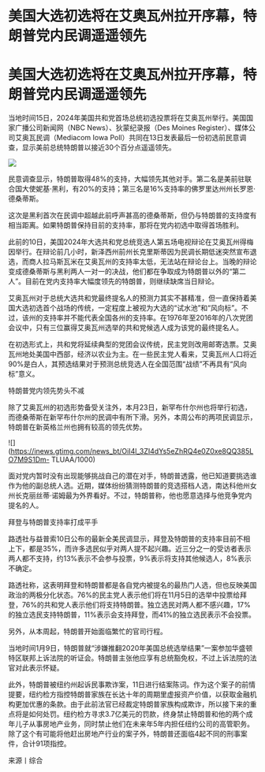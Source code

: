 # 美国大选初选将在艾奥瓦州拉开序幕，特朗普党内民调遥遥领先

# 美国大选初选将在艾奥瓦州拉开序幕，特朗普党内民调遥遥领先

当地时间15日，2024年美国共和党首场总统初选投票将在艾奥瓦州举行。美国国家广播公司新闻网（NBC News）、狄蒙纪录报（Des Moines
Register）、媒体公司艾奥瓦民调（Mediacom Iowa
Poll）共同在13日发表最后一份初选前民意调查，显示美前总统特朗普以接近30个百分点遥遥领先。

![](https://inews.gtimg.com/news_bt/ODyoqESOBdI_p7Cqt7CL7r7cv2jykxNt0bFfYby5S4NuUAA/1000)

民意调查显示，特朗普取得48%的支持，大幅领先其他对手。第二名是美前驻联合国大使妮基·黑利，有20%的支持；第三名是16%支持率的佛罗里达州州长罗恩·德桑蒂斯。

这次是黑利首次在民调中超越此前呼声甚高的德桑蒂斯，但仍与特朗普的支持度有相当距离。如果特朗普保持目前的支持率，那将在党内初选中取得首场胜利。

此前的10日，美国2024年大选共和党总统竞选人第五场电视辩论在艾奥瓦州得梅因举行。在辩论前几小时，新泽西州前州长克里斯蒂因为民调长期低迷突然宣布退选，而商人拉马斯瓦米在艾奥瓦州的支持率太低，无法站在辩论台上。当晚的辩论变成德桑蒂斯与黑利两人一对一的决战，他们都在争取成为特朗普以外的“第二人”。目前在党内支持率大幅度领先的特朗普，则继续缺席当日辩论。

艾奥瓦州对于总统大选共和党最终提名人的预测力其实不甚精准，但一直保持着美国大选初选首个战场的传统，一定程度上被视为大选的“试水池”和“风向标”。不过，该州的支持率并不能代表全国各州的支持率。在1976年至2016年的八次党团会议中，只有三位赢得艾奥瓦州选举的共和党候选人成为该党的最终提名人。

在初选形式上，共和党将延续典型的党团会议传统，民主党则改用邮寄选票。艾奥瓦州地处美国中西部，经济以农业为主。在一些民主党人看来，艾奥瓦州人口将近90%是白人，其预选结果对于预测总统竞选人在全国范围“战绩”不再具有“风向标”意义。

特朗普党内领先势头不减

除了艾奥瓦州的初选形势备受关注外，本月23日，新罕布什尔州也将举行初选，而德桑蒂斯在新罕布什尔州的民调中有所下滑。另外，本周公布的两项民调显示，特朗普在新英格兰州也拥有较高的领先优势。

![](https://inews.gtimg.com/news_bt/OiI4l_3ZI4dYs5eZhRQ4e0Z0xe8QQ385LO7M9S1Dm-
TLUAA/1000)

面对党内暂时没有出现能够挑战自己的潜在对手，特朗普透露，他已知道要挑选谁作为他的副总统人选。近期，媒体纷纷猜测特朗普的竞选搭档人选，南达科他州女州长克丽丝蒂·诺姆最为外界看好。不过，特朗普称，他也愿意选择与他竞争党内提名的人。

拜登与特朗普支持率打成平手

路透社与益普索10日公布的最新全美民调显示，拜登及特朗普的支持率目前不相上下，都是35%，而许多选民似乎对两人提不起兴趣。近三分之一的受访者表示两人都不支持，约13%表示不会参与投票，9%表示将支持其他候选人，8%表示不确定。

路透社称，这表明拜登和特朗普都是各自党内被提名的最热门人选，但也反映美国政治的两极分化状态。76%的民主党人表示他们将在11月5日的选举中投票给拜登，76%的共和党人表示他们将支持特朗普。独立选民对两人都不感兴趣，17%的独立选民支持特朗普，11%表示会支持拜登，而41%的独立选民表示不会投票。

另外，从本周起，特朗普开始面临繁忙的官司行程。

当地时间1月9日，特朗普就“涉嫌推翻2020年美国总统选举结果”一案参加华盛顿特区联邦上诉法院的听证会。特朗普主张他应享有总统豁免权，不过上诉法院的法官对此表示怀疑。

此外，特朗普被纽约州起诉民事欺诈案，11日进行结案陈词。作为这个案子的前情提要，纽约检方指控特朗普家族在长达十年的周期里虚报资产价值，以获取金融机构更加优惠的条款。由于此前法官已经裁定特朗普家族构成欺诈，所以接下来的重点将是如何处罚。纽约检方寻求3.7亿美元的罚款，终身禁止特朗普和他的两个成年儿子从事房地产业务，同时禁止他们在未来年5年内担任纽约公司的高管职务。除了这个有可能将他赶出房地产行业的案子外，特朗普还面临4起不同的刑事案件，合计91项指控。

来源丨综合

